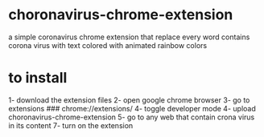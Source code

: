# choronavirus-chrome-extension
a simple coronavirus chrome extension that replace every word contains corona virus with text colored with animated rainbow colors


# to install 
1- download the extension files 
2- open google chrome browser
3- go to extensions ### chrome://extensions/
4- toggle developer mode
4- upload choronavirus-chrome-extension 
5- go to any web  that contain crona virus in its content
7- turn on the extension 
